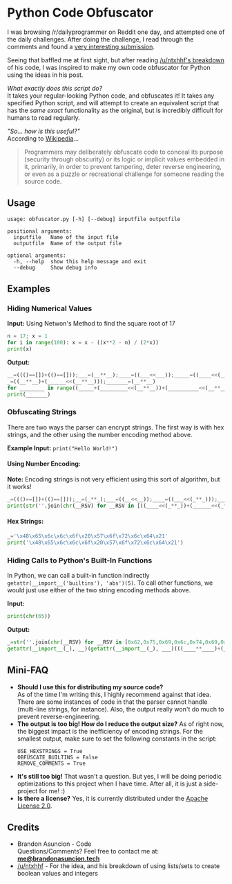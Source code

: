 # Python Code Obfuscator
I was browsing /r/dailyprogrammer on Reddit one day, and attempted one of the daily challenges. After doing the challenge, I read through the comments and found a [very interesting submission](https://www.reddit.com/r/dailyprogrammer/comments/2ao99p/7142014_challenge_171_easy_hex_to_8x8_bitmap/cixkjuu/).

Seeing that baffled me at first sight, but after reading [/u/ntxhhf's breakdown](https://www.reddit.com/r/dailyprogrammer/comments/2ao99p/7142014_challenge_171_easy_hex_to_8x8_bitmap/ciza4c9/) of his code, I was inspired to make my own code obfuscator for Python using the ideas in his post.

*What exactly does this script do?*  
It takes your regular-looking Python code, and obfuscates it! It takes any specified Python script, and will attempt to create an equivalent script that has the *same exact* functionality as the original, but is incredibly difficult for humans to read regularly.

*"So... how is this useful?"*  
According to [Wikipedia](https://en.wikipedia.org/wiki/Obfuscation_(software))...
> Programmers may deliberately obfuscate code to conceal its purpose (security through obscurity) or its logic or implicit values embedded in it, primarily, in order to prevent tampering, deter reverse engineering, or even as a puzzle or recreational challenge for someone reading the source code.

## Usage
```
usage: obfuscator.py [-h] [--debug] inputfile outputfile

positional arguments:
  inputfile   Name of the input file
  outputfile  Name of the output file

optional arguments:
  -h, --help  show this help message and exit
  --debug     Show debug info
 ```

## Examples

### Hiding Numerical Values

**Input:** Using Netwon's Method to find the square root of 17
```python
n = 17; x = 1
for i in range(100): x = x - ((x**2 - n) / (2*x))
print(x)
```
**Output:**
```python
__=((()==[])+(()==[]));___=(__**__);____=((___<<___));_____=((____<<(__**__)));______=((_____<<(__**__)));_________=((___<<_____));__________=((((___<<_____))<<(__**__)))
_=((__**__)+(______<<(__**__)));_______=(__**__)
for ________ in range((_____+(_________<<(__**__))+(__________<<(__**__)))):_______=_______-((_______**((___<<___))-_)/(((___<<___))*_______))
print(_______)
```

### Obfuscating Strings
There are two ways the parser can encrypt strings. The first way is with hex strings, and the other using the number encoding method above.

**Example Input:**
`print("Hello World!")`

#### Using Number Encoding:
**Note:** Encoding strings is not very efficient using this sort of algorithm, but it works!
```python
_=((()==[])+(()==[]));__=(_**_);___=((__<<__));____=((___<<(_**_)));_____=((__<<____));______=((_____<<(_**_)));_______=str(''.join(chr(__RSV) for __RSV in [((____<<(_**_))+(______<<(_**_))),((_**_)+____+______+(((_____<<(_**_)))<<(_**_))),(____+(((___<<(_**_)))<<(_**_))+______+(((_____<<(_**_)))<<(_**_))),(____+(((___<<(_**_)))<<(_**_))+______+(((_____<<(_**_)))<<(_**_))),((_**_)+___+____+(((___<<(_**_)))<<(_**_))+______+(((_____<<(_**_)))<<(_**_))),((_____<<(_**_))),((_**_)+___+____+_____+(((_____<<(_**_)))<<(_**_))),((_**_)+___+____+(((___<<(_**_)))<<(_**_))+______+(((_____<<(_**_)))<<(_**_))),(___+_____+______+(((_____<<(_**_)))<<(_**_))),(____+(((___<<(_**_)))<<(_**_))+______+(((_____<<(_**_)))<<(_**_))),(____+______+(((_____<<(_**_)))<<(_**_))),((_**_)+______)]))
print(str(''.join(chr(__RSV) for __RSV in [((____<<(_**_))+(______<<(_**_))),((_**_)+____+______+(((_____<<(_**_)))<<(_**_))),(____+(((___<<(_**_)))<<(_**_))+______+(((_____<<(_**_)))<<(_**_))),(____+(((___<<(_**_)))<<(_**_))+______+(((_____<<(_**_)))<<(_**_))),((_**_)+___+____+(((___<<(_**_)))<<(_**_))+______+(((_____<<(_**_)))<<(_**_))),((_____<<(_**_))),((_**_)+___+____+_____+(((_____<<(_**_)))<<(_**_))),((_**_)+___+____+(((___<<(_**_)))<<(_**_))+______+(((_____<<(_**_)))<<(_**_))),(___+_____+______+(((_____<<(_**_)))<<(_**_))),(____+(((___<<(_**_)))<<(_**_))+______+(((_____<<(_**_)))<<(_**_))),(____+______+(((_____<<(_**_)))<<(_**_))),((_**_)+______)])))
```

#### Hex Strings:
```python
_='\x48\x65\x6c\x6c\x6f\x20\x57\x6f\x72\x6c\x64\x21'
print('\x48\x65\x6c\x6c\x6f\x20\x57\x6f\x72\x6c\x64\x21')
```

### Hiding Calls to Python's Built-In Functions
In Python, we can call a built-in function indirectly `getattr(__import__('builtins'), 'abs')(5)`.
To call other functions, we would just use either of the two string encoding methods above.

**Input:**
```python
print(chr(65))
```

**Output:**
```python
_=str(''.join(chr(__RSV) for __RSV in [0x62,0x75,0x69,0x6c,0x74,0x69,0x6e,0x73]));__=str(''.join(chr(__RSV) for __RSV in [0x70,0x72,0x69,0x6e,0x74]));___=str(''.join(chr(__RSV) for __RSV in [0x63,0x68,0x72]));____=((()==[])+(()==[]));_____=(____**____);______=((_____<<_____));_______=((______<<(____**____)));________=((_______<<(____**____)));_________=((________<<(____**____)));__________=((_________<<(____**____)))
getattr(__import__(_), __)(getattr(__import__(_), ___)(((____**____)+(__________<<(____**____)))))
```

## Mini-FAQ
* **Should I use this for distributing my source code?**  
As of the time I'm writing this, I highly recommend against that idea. There are some instances of code in that the parser cannot handle (multi-line strings, for instance). Also, the output really won't do much to prevent reverse-engineering.
* **The output is too big! How do I reduce the output size?**
As of right now, the biggest impact is the inefficiency of encoding strings. For the smallest output, make sure to set the following constants in the script:
   ```
   USE_HEXSTRINGS = True
   OBFUSCATE_BUILTINS = False
   REMOVE_COMMENTS = True
   ```
* **It's still too big!**
That wasn't a question. But yes, I will be doing periodic optimizations to this project when I have time. After all, it is just a side-project for me! :)
* **Is there a license?**
Yes, it is currently distributed under the [Apache License 2.0](https://choosealicense.com/licenses/apache-2.0/).

## Credits
* Brandon Asuncion - Code  
    Questions/Comments? Feel free to contact me at: **me@brandonasuncion.tech**
* [/u/ntxhhf](https://www.reddit.com/r/dailyprogrammer/comments/2ao99p/7142014_challenge_171_easy_hex_to_8x8_bitmap/ciza4c9/) - For the idea, and his breakdown of using lists/sets to create boolean values and integers
